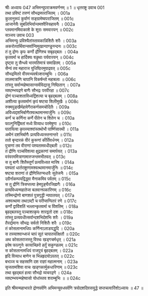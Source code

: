 श्रीः
अध्यायः 047
अभिमन्युपराक्रमवर्णनम् ॥ 1 ॥
धृतराष्ट्र उवाच 	001  
तथा प्रविष्टं तरुणं सौभद्रमपराजितम् ।	001a  
कुलानुरूपं कुर्वाणं सङ्ग्रामेष्वपराजितम् ॥	001c  
आजानेयैः सुबलिभिर्यान्तमश्वैस्त्रिहायनैः ।	002a  
प्लवमानमिवाकाशे के शूराः समवारयन् ॥	002c  
सञ्जय उवाच 	003  
अभिमन्युः प्रविश्यैतांस्तावकान्निशितैः शरैः ।	003a  
अकरोत्पार्थिवान्सर्वान्विमुखान्पाण्डुनन्दनः ॥	003c  
तं तु द्रोणः कृपः कर्णो द्रौणिश्च सबृहद्बलः ।	004a  
कृतवर्मा च हार्दिक्यः षड्रथाः पर्यवारयन् ॥	004c  
दृष्ट्वा तु सैन्धवे भारमतिमात्रं समाहितम् ।	005a  
सैन्यं तव महाराज युधिष्ठिरमुपाद्रवत् ॥	005c  
सौभद्रमितरे वीरमभ्यवर्षञ्शराम्बुभिः ।	006a  
तालमात्राणि चापानि विकर्षन्तो महाबलाः ॥	006c  
तांस्तु सर्वान्महेष्वासान्सर्वविद्यासु निष्ठितान् ।	007a  
व्यष्टम्भयद्रणे बाणैः सौभद्रः परवीरहा ॥	007c  
द्रोणं पञ्चाशताविध्यद्विंशत्या च बृहद्बलम् ।	008a  
अशीत्या कृतवर्माणं कृपं षष्ट्या शिलीमुखैः ॥	008c  
रुक्मपुङ्खैर्महावेगैराकर्णसमचोदितैः ।	009a  
अविध्यद्दशभिर्बाणैरश्वत्थामानमार्जुनिः ॥	009c  
कर्णं च कर्णिना कर्णे पीतेन च शितेन च ।	010a  
फाल्गुनिर्द्विषतां मध्ये विव्याध परमेषुणा ॥	010c  
पातयित्वा कृपस्याश्वांस्तथोभौ पार्ष्णिसारथी ।	011a  
अथैनं दशभिर्बाणैः प्रत्यविध्यत्स्तनान्तरे ॥	011c  
ततो बृन्दारकं वीरं कुरूणां कीर्तिवर्धनम् ।	012a  
पुत्राणां तव वीराणां पश्यतामवधीद्बली ॥	012c  
तं द्रौणिः पञ्चविंशत्या क्षुद्रकाणां समार्पयत् ।	013a  
वरंवरममित्राणामारुजन्तमभीतवत् ॥	013c  
स तु बाणैः शितैस्तूर्णं प्रत्यविध्यत मारिष ।	014a  
पश्यतां धार्तराष्ट्राणामश्वत्थामानमार्जुनिः ॥	014c  
षष्ट्या शराणां तं द्रौणिस्तिग्मधारैः सुतेजनैः ।	015a  
उग्रैर्नाकम्पयद्विद्ध्वा मैनाकमिव पर्वतम् ॥	015c  
स तु द्रौणिं त्रिसप्तत्या हेमपुङ्घैरजिह्मगैः ।	016a  
प्रत्यविध्यन्महातेजा बलवानपकारिणम् ॥	016c  
तस्मिन्द्रोणो बाणशतं पुत्रगृद्धी न्यपातयत् ।	017a  
अश्वत्थामा तथाऽष्टौ च परीप्सन्पितरं रणे ॥	017c  
कर्णो द्वाविंशतिं भल्लान्कृतवर्मा च विंशतिम् ।	018a  
बृहद्बलस्तु पञ्चाशत्कृपः शारद्वतो दश ॥	018c  
तांस्तु प्रत्यवधीत्सर्वान्दशभिर्दशभिः शरैः ।	019a  
तैरर्द्यमानः सौभद्रः सर्वतो निशितैः शरैः ॥	019c  
तं कोसलानामधिपः कर्णिनाऽताडयद्धृदि ।	020a  
स तस्याश्वान्ध्वजं चापं सूतं चापातयत्क्षितौ ॥	020c  
अथ कोसलराजस्तु विरथः खड्गचर्मधृत् ।	021a  
इयेष फाल्गुनेः कायाच्छिरो हर्तुं सकुण्डलम् ॥	021c  
स कोसलानामधिपं राजपुत्रं बृहद्बलम् ।	022a  
हृदि विव्याध बाणेन स भिन्नहृदयोऽपतत् ॥	022c  
बभञ्ज च सहस्राणि दश राज्ञां महात्मनाम् ।	023a  
सृजतामशिवा वाचः खड्गकार्मुकधारिणाम् ॥	023c  
तथा बृहद्बलं हत्वा सौभद्रो व्यचरद्रणे ।	024a  
व्यष्टम्भयन्महेष्वासो योधांस्तव शराम्बुभिः ॥ ॥	024c  

इति श्रीमन्महाभारते द्रोणपर्वणि अभिमन्युवधपर्वणि त्रयोदशदिवसयुद्धे सप्तचत्वारिंशोऽध्यायः ॥ 47 ॥
	

